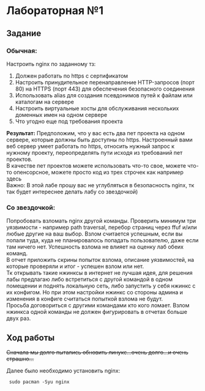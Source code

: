 <h1>Лабораторная №1</h1>

<h2>Задание</h2>

<h3>Обычная:</h3> 
Настроить nginx по заданному тз:
<ol>
  <li>Должен работать по https c сертификатом</li>
  <li>Настроить принудительное перенаправление HTTP-запросов (порт 80) на HTTPS (порт 443) для обеспечения безопасного соединения</li>
  <li>Использовать alias для создания псевдонимов путей к файлам или каталогам на сервере</li>
  <li>Настроить виртуальные хосты для обслуживания нескольких доменных имен на одном сервере</li>
  <li>Что угодно еще под требования проекта</li>
</ol>
<b>Результат:</b> Предположим, что у вас есть два пет проекта на одном сервере, которые должны быть доступны по https. Настроенный вами веб сервер умеет работать по https, относить нужный запрос к нужному проекту, переопределять пути исходя из требований пет проектов.
<br>В качестве пет проектов можете использовать что-то свое, можете что-то опенсорсное, можете просто код из трех строчек как например здесь
<br>Важно: В этой лабе прошу вас не углубляться в безопасность nginx, тк так будет интереснее делать лабу со звездочкой)

<h3>Со звездочкой:</h3>
Попробовать взломать nginx другой команды. Проверить минимум три уязвимости - например path traversal, перебор страниц через ffuf и/или любые другие на ваш выбор.
Взлом считается успешным, если вы попали туда, куда не планировалось попадать пользователю, даже если там ничего нет. Успешность взлома не влияет на оценку лаб обеих команд. 
<br> В отчет приложить скрины попыток взлома, описание уязвимостей, на которые проверяли и итог - успешен взлом или нет.
<br> Тк открывать такие нжинксы в интернет не лучшая идея, для решения лабы предлагаю либо встретиться с другой командой в одном помещении и поднять локальную сеть, либо запустить у себя нжинкс с их конфигом. Но при этом настройки нжинкс со стороны админа и изменения в конфиге считаться попыткой взлома не будут.
<br> Просьба договориться с другими командами кто кого ломает. Взлом нжинкса одной команды не должен фигурировать в отчетах больше двух раз.

<h2>Ход работы</h2>
<p><s>Сначала мы долго пытались обновить линукс...очень долго...и очень страшно...</s></p>
<p>Далее было необходимо установить nginx:</p>
<code> sudo pacman -Syu nginx</code>
